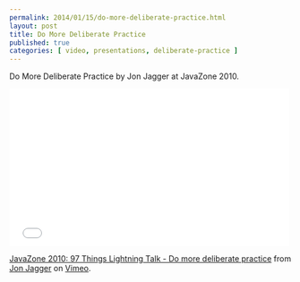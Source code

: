 ```yaml
---
permalink: 2014/01/15/do-more-deliberate-practice.html
layout: post
title: Do More Deliberate Practice
published: true
categories: [ video, presentations, deliberate-practice ]
---
```


Do More Deliberate Practice by Jon Jagger at JavaZone 2010.

<iframe src="//player.vimeo.com/video/15100007" width="500" height="281" frameborder="0" webkitallowfullscreen mozallowfullscreen allowfullscreen></iframe> <p><a href="http://vimeo.com/15100007">JavaZone 2010: 97 Things Lightning Talk - Do more deliberate practice</a> from <a href="http://vimeo.com/user2935525">Jon Jagger</a> on <a href="https://vimeo.com">Vimeo</a>.</p>

